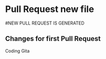# Pull Request new file
#NEW PULL REQUEST IS GENERATED 
## Changes for first Pull Request
Coding Gita
